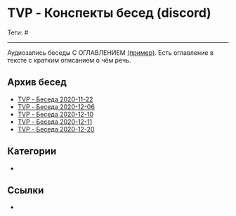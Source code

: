 # TVP - Конспекты бесед (discord)

Теги: #
___

Аудиозапись беседы С ОГЛАВЛЕНИЕМ [(пример)](https://vk.com/wall-41616001_579). Есть оглавление в тексте с кратким описанием о чём речь.

## Архив бесед

- [TVP - Беседа 2020-11-22](TVP%20-%20%D0%91%D0%B5%D1%81%D0%B5%D0%B4%D0%B0%202020-11-22.md)
- [TVP - Беседа 2020-12-06](TVP%20-%20%D0%91%D0%B5%D1%81%D0%B5%D0%B4%D0%B0%202020-12-06.md)
- [TVP - Беседа 2020-12-10](TVP%20-%20%D0%91%D0%B5%D1%81%D0%B5%D0%B4%D0%B0%202020-12-10.md)
- [TVP - Беседа 2020-12-11](TVP%20-%20%D0%91%D0%B5%D1%81%D0%B5%D0%B4%D0%B0%202020-12-11.md)
- [TVP - Беседа 2020-12-20](TVP%20-%20%D0%91%D0%B5%D1%81%D0%B5%D0%B4%D0%B0%202020-12-20.md)
                
## Категории

* 

## Ссылки

* 
